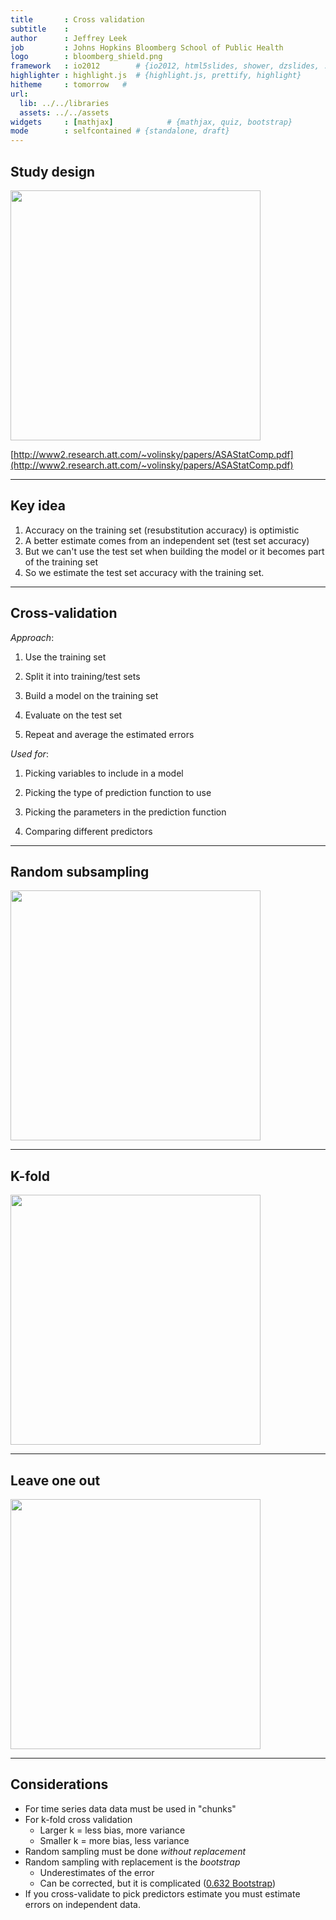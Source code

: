 ```yaml
---
title       : Cross validation
subtitle    : 
author      : Jeffrey Leek
job         : Johns Hopkins Bloomberg School of Public Health
logo        : bloomberg_shield.png
framework   : io2012        # {io2012, html5slides, shower, dzslides, ...}
highlighter : highlight.js  # {highlight.js, prettify, highlight}
hitheme     : tomorrow   # 
url:
  lib: ../../libraries
  assets: ../../assets
widgets     : [mathjax]            # {mathjax, quiz, bootstrap}
mode        : selfcontained # {standalone, draft}
---
```






## Study design

<img class=center src=../../assets/img/08_PredictionAndMachineLearning/studyDesign.png height=400>


[http://www2.research.att.com/~volinsky/papers/ASAStatComp.pdf](http://www2.research.att.com/~volinsky/papers/ASAStatComp.pdf)

---

## Key idea

1. Accuracy on the training set (resubstitution accuracy) is optimistic
2. A better estimate comes from an independent set (test set accuracy)
3. But we can't use the test set when building the model or it becomes part of the training set
4. So we estimate the test set accuracy with the training set. 


---

## Cross-validation

_Approach_:

1. Use the training set

2. Split it into training/test sets 

3. Build a model on the training set

4. Evaluate on the test set

5. Repeat and average the estimated errors

_Used for_:

1. Picking variables to include in a model

2. Picking the type of prediction function to use

3. Picking the parameters in the prediction function

4. Comparing different predictors

---

## Random subsampling


<img class=center src=../../assets/img/08_PredictionAndMachineLearning/random.png height=400>


---

## K-fold


<img class=center src=../../assets/img/08_PredictionAndMachineLearning/kfold.png height=400>

---

## Leave one out

<img class=center src=../../assets/img/08_PredictionAndMachineLearning/loocv.png height=400>

---

## Considerations

* For time series data data must be used in "chunks"
* For k-fold cross validation
  * Larger k = less bias, more variance
  * Smaller k = more bias, less variance
* Random sampling must be done _without replacement_
* Random sampling with replacement is the _bootstrap_
  * Underestimates of the error
  * Can be corrected, but it is complicated ([0.632 Bootstrap](http://www.jstor.org/discover/10.2307/2965703?uid=2&uid=4&sid=21103054448997))
* If you cross-validate to pick predictors estimate you must estimate errors on independent data. 


